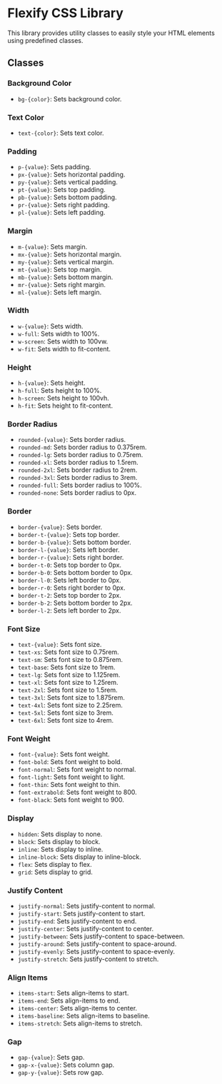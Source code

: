 # Flexify CSS Library

This library provides utility classes to easily style your HTML elements using predefined classes.

## Classes

### Background Color
- `bg-{color}`: Sets background color.

### Text Color
- `text-{color}`: Sets text color.

### Padding
- `p-{value}`: Sets padding.
- `px-{value}`: Sets horizontal padding.
- `py-{value}`: Sets vertical padding.
- `pt-{value}`: Sets top padding.
- `pb-{value}`: Sets bottom padding.
- `pr-{value}`: Sets right padding.
- `pl-{value}`: Sets left padding.

### Margin
- `m-{value}`: Sets margin.
- `mx-{value}`: Sets horizontal margin.
- `my-{value}`: Sets vertical margin.
- `mt-{value}`: Sets top margin.
- `mb-{value}`: Sets bottom margin.
- `mr-{value}`: Sets right margin.
- `ml-{value}`: Sets left margin.

### Width
- `w-{value}`: Sets width.
- `w-full`: Sets width to 100%.
- `w-screen`: Sets width to 100vw.
- `w-fit`: Sets width to fit-content.

### Height
- `h-{value}`: Sets height.
- `h-full`: Sets height to 100%.
- `h-screen`: Sets height to 100vh.
- `h-fit`: Sets height to fit-content.

### Border Radius
- `rounded-{value}`: Sets border radius.
- `rounded-md`: Sets border radius to 0.375rem.
- `rounded-lg`: Sets border radius to 0.75rem.
- `rounded-xl`: Sets border radius to 1.5rem.
- `rounded-2xl`: Sets border radius to 2rem.
- `rounded-3xl`: Sets border radius to 3rem.
- `rounded-full`: Sets border radius to 100%.
- `rounded-none`: Sets border radius to 0px.

### Border
- `border-{value}`: Sets border.
- `border-t-{value}`: Sets top border.
- `border-b-{value}`: Sets bottom border.
- `border-l-{value}`: Sets left border.
- `border-r-{value}`: Sets right border.
- `border-t-0`: Sets top border to 0px.
- `border-b-0`: Sets bottom border to 0px.
- `border-l-0`: Sets left border to 0px.
- `border-r-0`: Sets right border to 0px.
- `border-t-2`: Sets top border to 2px.
- `border-b-2`: Sets bottom border to 2px.
- `border-l-2`: Sets left border to 2px.

### Font Size
- `text-{value}`: Sets font size.
- `text-xs`: Sets font size to 0.75rem.
- `text-sm`: Sets font size to 0.875rem.
- `text-base`: Sets font size to 1rem.
- `text-lg`: Sets font size to 1.125rem.
- `text-xl`: Sets font size to 1.25rem.
- `text-2xl`: Sets font size to 1.5rem.
- `text-3xl`: Sets font size to 1.875rem.
- `text-4xl`: Sets font size to 2.25rem.
- `text-5xl`: Sets font size to 3rem.
- `text-6xl`: Sets font size to 4rem.

### Font Weight
- `font-{value}`: Sets font weight.
- `font-bold`: Sets font weight to bold.
- `font-normal`: Sets font weight to normal.
- `font-light`: Sets font weight to light.
- `font-thin`: Sets font weight to thin.
- `font-extrabold`: Sets font weight to 800.
- `font-black`: Sets font weight to 900.

### Display
- `hidden`: Sets display to none.
- `block`: Sets display to block.
- `inline`: Sets display to inline.
- `inline-block`: Sets display to inline-block.
- `flex`: Sets display to flex.
- `grid`: Sets display to grid.

### Justify Content
- `justify-normal`: Sets justify-content to normal.
- `justify-start`: Sets justify-content to start.
- `justify-end`: Sets justify-content to end.
- `justify-center`: Sets justify-content to center.
- `justify-between`: Sets justify-content to space-between.
- `justify-around`: Sets justify-content to space-around.
- `justify-evenly`: Sets justify-content to space-evenly.
- `justify-stretch`: Sets justify-content to stretch.

### Align Items
- `items-start`: Sets align-items to start.
- `items-end`: Sets align-items to end.
- `items-center`: Sets align-items to center.
- `items-baseline`: Sets align-items to baseline.
- `items-stretch`: Sets align-items to stretch.

### Gap
- `gap-{value}`: Sets gap.
- `gap-x-{value}`: Sets column gap.
- `gap-y-{value}`: Sets row gap.